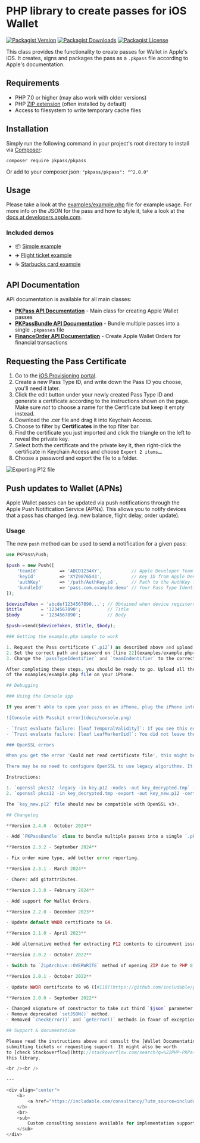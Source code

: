 # PHP library to create passes for iOS Wallet

[![Packagist Version](https://img.shields.io/packagist/v/pkpass/pkpass)](https://packagist.org/packages/pkpass/pkpass)
[![Packagist Downloads](https://img.shields.io/packagist/dt/pkpass/pkpass)](https://packagist.org/packages/pkpass/pkpass)
[![Packagist License](https://img.shields.io/packagist/l/pkpass/pkpass)](LICENSE)

This class provides the functionality to create passes for Wallet in Apple's iOS. It creates,
signs and packages the pass as a `.pkpass` file according to Apple's documentation.

## Requirements

- PHP 7.0 or higher (may also work with older versions)
- PHP [ZIP extension](http://php.net/manual/en/book.zip.php) (often installed by default)
- Access to filesystem to write temporary cache files

## Installation

Simply run the following command in your project's root directory to install via [Composer](https://getcomposer.org/):

```
composer require pkpass/pkpass
```

Or add to your composer.json: `"pkpass/pkpass": "^2.0.0"`

## Usage

Please take a look at the [examples/example.php](examples/example.php) file for example usage. For more info on the JSON for the pass and how to
style it, take a look at the [docs at developers.apple.com](https://developer.apple.com/library/ios/documentation/UserExperience/Reference/PassKit_Bundle/Chapters/Introduction.html).

### Included demos

- 📦 [Simple example](examples/example.php)
- ✈️ [Flight ticket example](examples/full_sample/)
- ☕️ [Starbucks card example](examples/starbucks_sample/)

## API Documentation

API documentation is available for all main classes:

- **[PKPass API Documentation](docs/PKPass.md)** - Main class for creating Apple Wallet passes
- **[PKPassBundle API Documentation](docs/PKPassBundle.md)** - Bundle multiple passes into a single `.pkpasses` file
- **[FinanceOrder API Documentation](docs/FinanceOrder.md)** - Create Apple Wallet Orders for financial transactions

## Requesting the Pass Certificate

1. Go to the [iOS Provisioning portal](https://developer.apple.com/account/ios/identifier/passTypeId).
2. Create a new Pass Type ID, and write down the Pass ID you choose, you'll need it later.
3. Click the edit button under your newly created Pass Type ID and generate a certificate according to the instructions
   shown on the page. Make sure _not_ to choose a name for the Certificate but keep it empty instead.
4. Download the .cer file and drag it into Keychain Access.
5. Choose to filter by **Certificates** in the top filter bar.
6. Find the certificate you just imported and click the triangle on the left to reveal the private key.
7. Select both the certificate and the private key it, then right-click the certificate in Keychain Access and
   choose `Export 2 items…`.
8. Choose a password and export the file to a folder.

![Exporting P12 file](docs/guide-export.gif)

## Push updates to Wallet (APNs)

Apple Wallet passes can be updated via push notifications through the Apple Push Notification Service (APNs).
This allows you to notify devices that a pass has changed (e.g. new balance, flight delay, order update).

### Usage

The new `push` method can be used to send a notification for a given pass:

```php
use PKPass\Push;

$push = new Push([
    'teamId'        => 'ABCD1234XY',           // Apple Developer Team ID
    'keyId'         => 'XYZ9876543',           // Key ID from Apple Developer portal
    'authKey'       => '/path/AuthKey.p8',     // Path to the AuthKey file
    'bundleId'      => 'pass.com.example.demo' // Your Pass Type Identifier
]);

$deviceToken = 'abcdef1234567890...'; // Obtained when device registers
$title       = '1234567890';          // Title
$body        = '1234567890';          // Body

$push->send($deviceToken, $title, $body);

### Getting the example.php sample to work

1. Request the Pass certificate (`.p12`) as described above and upload it to your server.
2. Set the correct path and password on [line 22](examples/example.php#L22).
3. Change the `passTypeIdentifier` and `teamIndentifier` to the correct values on lines [29](examples/example.php#L29) and [31](examples/example.php#L31) (`teamIndentifier` can be found on the [Developer Portal](https://developer.apple.com/account/#/membership)).

After completing these steps, you should be ready to go. Upload all the files to your server and navigate to the address
of the examples/example.php file on your iPhone.

## Debugging

### Using the Console app

If you aren't able to open your pass on an iPhone, plug the iPhone into a Mac and open the 'Console' application. On the left, you can select your iPhone. You will then be able to inspect any errors that occur while adding the pass:

![Console with Passkit error](docs/console.png)

- `Trust evaluate failure: [leaf TemporalValidity]`: If you see this error, your pass was signed with an outdated certificate.
- `Trust evaluate failure: [leaf LeafMarkerOid]`: You did not leave the name of the certificate empty while creating it in the developer portal.

### OpenSSL errors

When you get the error 'Could not read certificate file', this might be related to using an OpenSSL version that has deprecated some older hashes - [more info here](https://schof.link/2Et6z3m).

There may be no need to configure OpenSSL to use legacy algorithms. It's easier and more portable just to convert the encrypted certificates file. The steps below use a .p12 file but it should work to swap these commands for a .pfx file.

Instructions:

1. `openssl pkcs12 -legacy -in key.p12 -nodes -out key_decrypted.tmp` (replace key.p12 with your .p12 file name).
2. `openssl pkcs12 -in key_decrypted.tmp -export -out key_new.p12 -certpbe AES-256-CBC -keypbe AES-256-CBC -iter 2048` (use the newly generated key_new.p12 file in your pass generation below)

The `key_new.p12` file should now be compatible with OpenSSL v3+.

## Changelog

**Version 2.4.0 - October 2024**

- Add `PKPassBundle` class to bundle multiple passes into a single `.pkpasses` file.

**Version 2.3.2 - September 2024**

- Fix order mime type, add better error reporting.

**Version 2.3.1 - March 2024**

- Chore: add gitattributes.

**Version 2.3.0 - February 2024**

- Add support for Wallet Orders.

**Version 2.2.0 - December 2023**

- Update default WWDR certificate to G4.

**Version 2.1.0 - April 2023**

- Add alternative method for extracting P12 contents to circumvent issues in recent versions of OpenSSL.

**Version 2.0.2 - October 2022**

- Switch to `ZipArchive::OVERWRITE` method of opening ZIP due to PHP 8 deprecation ([#120](https://github.com/includable/php-pkpass/pull/120)).

**Version 2.0.1 - October 2022**

- Update WWDR certificate to v6 ([#118](https://github.com/includable/php-pkpass/issues/118)).

**Version 2.0.0 - September 2022**

- Changed signature of constructor to take out third `$json` parameter.
- Remove deprecated `setJSON()` method.
- Removed `checkError()` and `getError()` methods in favor of exceptions.

## Support & documentation

Please read the instructions above and consult the [Wallet Documentation](https://developer.apple.com/wallet/) before
submitting tickets or requesting support. It might also be worth
to [check Stackoverflow](http://stackoverflow.com/search?q=%22PHP-PKPass%22), which contains quite a few questions about
this library.

<br /><br />

---

<div align="center">
	<b>
		<a href="https://includable.com/consultancy/?utm_source=includable/php-pkpass">Get professional support for this package →</a>
	</b>
	<br>
	<sub>
		Custom consulting sessions available for implementation support and feature development.
	</sub>
</div>
